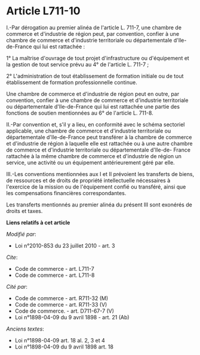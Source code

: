 # Article L711-10

I.-Par dérogation au premier alinéa de l'article L. 711-7, une chambre de commerce et d'industrie de région peut, par
convention, confier à une chambre de commerce et d'industrie territoriale ou départementale d'Ile-de-France qui lui est
rattachée : 

1° La maîtrise d'ouvrage de tout projet d'infrastructure ou d'équipement et la gestion de tout service prévu au 4° de
l'article L. 711-7 ; 

2° L'administration de tout établissement de formation initiale ou de tout établissement de formation professionnelle
continue. 

Une chambre de commerce et d'industrie de région peut en outre, par convention, confier à une chambre de commerce et
d'industrie territoriale ou départementale d'Ile-de-France qui lui est rattachée une partie des fonctions de soutien
mentionnées au 6° de l'article L. 711-8. 

II.-Par convention et, s'il y a lieu, en conformité avec le schéma sectoriel applicable, une chambre de commerce et
d'industrie territoriale ou départementale d'Ile-de-France peut transférer à la chambre de commerce et d'industrie de région
à laquelle elle est rattachée ou à une autre chambre de commerce et d'industrie territoriale ou départementale d'Ile-de-
France rattachée à la même chambre de commerce et d'industrie de région un service, une activité ou un équipement
antérieurement géré par elle. 

III.-Les conventions mentionnées aux I et II prévoient les transferts de biens, de ressources et de droits de propriété
intellectuelle nécessaires à l'exercice de la mission ou de l'équipement confié ou transféré, ainsi que les compensations
financières correspondantes. 

Les transferts mentionnés au premier alinéa du présent III sont exonérés de droits et taxes.

**Liens relatifs à cet article**

_Modifié par_:

  - Loi n°2010-853 du 23 juillet 2010 - art. 3

_Cite_:

  - Code de commerce - art. L711-7
  - Code de commerce - art. L711-8

_Cité par_:

  - Code de commerce - art. R711-32 (M)
  - Code de commerce - art. R711-33 (V)
  - Code de commerce. - art. D711-67-7 (V)
  - Loi n°1898-04-09 du 9 avril 1898 - art. 21 (Ab)

_Anciens textes_:

  - Loi n°1898-04-09 art. 18 al. 2, 3 et 4
  - Loi n°1898-04-09 du 9 avril 1898 art. 18
